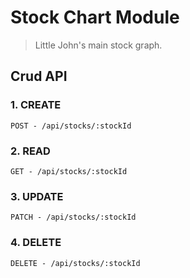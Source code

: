 # Stock Chart Module

> Little John's main stock graph. 

## Crud API

### 1. CREATE
```POST - /api/stocks/:stockId```

### 2. READ
```GET - /api/stocks/:stockId```

### 3. UPDATE
```PATCH - /api/stocks/:stockId```

### 4. DELETE
```DELETE - /api/stocks/:stockId```


